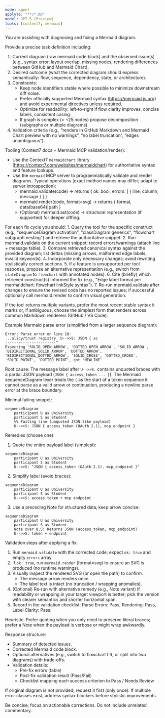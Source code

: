 ```yaml
---
mode: agent
applyTo: "**/*.md"
model: GPT-5 (Preview)
tools: [context7, mermaid]
---
```

You are assisting with diagnosing and fixing a Mermaid diagram.

Provide a precise task definition including:

1. Current diagram (raw mermaid code block) and the observed issue(s) (e.g., syntax error, layout overlap, missing nodes, rendering differences between GitHub and Mermaid Chart).
2. Desired outcome (what the corrected diagram should express semantically: flow, sequence, dependency, state, or architecture).
3. Constraints:
	- Keep node identifiers stable where possible to minimize downstream diff noise.
	- Prefer officially supported Mermaid syntax (https://mermaid.js.org) and avoid experimental directives unless required.
	- Optimize for readability: left-to-right if flow clarity improves, concise labels, consistent casing.
	- If graph is complex (> ~25 nodes) propose decomposition (subgraphs or multiple diagrams).
4. Validation criteria (e.g., “renders in GitHub Markdown and Mermaid Chart preview with no warnings”, “no label truncation”, “edges unambiguous”).

Tooling (Context7 docs + Mermaid MCP validation/render):

- Use the Context7 `mermaidchart` library (https://context7.com/websites/mermaidchart) for authoritative syntax and feature lookups.
- Use the `mermaid` MCP server to programmatically validate and render diagrams. Typical operations (exact method names may differ; adapt to server introspection):
  - mermaid.validate(code) → returns { ok: bool, errors: [ { line, column, message } ] }
  - mermaid.render(code, format=svg) → returns { format, data(base64)|path }
  - (Optional) mermaid.ast(code) → structural representation (if supported) for deeper diffing.

For each fix cycle you should:
	1. Query the tool for the specific construct (e.g., "sequenceDiagram activation", "classDiagram generics", "flowchart subgraph nesting") and retrieve the authoritative snippet.
	2. Run mermaid.validate on the current snippet; record errors/warnings (attach line + message table).
	3. Compare retrieved canonical syntax against the provided diagram; list deltas (missing arrows, malformed edge labels, invalid keywords).
	4. Incorporate only necessary changes; avoid rewriting stylistically correct sections.
	5. If a feature is unsupported per tool response, propose an alternative representation (e.g., switch from `stateDiagram` to `flowchart` with annotated nodes).
	6. Cite (briefly) which retrieved construct(s) informed the fix (e.g., "Edge label format per mermaidchart: flowchart linkStyle syntax").
	7. Re-run mermaid.validate after changes to ensure the revised code has no reported issues; if successful optionally call mermaid.render to confirm visual generation.
  
If the tool returns multiple variants, prefer the most recent stable syntax it marks or, if ambiguous, choose the simplest form that renders across common Markdown renderers (GitHub / VS Code).

Example Mermaid parse error (simplified from a larger sequence diagram):

```
Error: Parse error on line 18:
...olicy/trust registry  U-->>S: JSON { ac
-----------------------^
Expecting 'SOLID_OPEN_ARROW', 'DOTTED_OPEN_ARROW', 'SOLID_ARROW', 'BIDIRECTIONAL_SOLID_ARROW', 'DOTTED_ARROW', 'BIDIRECTIONAL_DOTTED_ARROW', 'SOLID_CROSS', 'DOTTED_CROSS', 'SOLID_POINT', 'DOTTED_POINT', got 'NEWLINE'
```

Root cause: The message label after `U-->>S:` contains unquoted braces with a partial JSON payload (`JSON { access_token ... }`). The Mermaid sequenceDiagram lexer treats the `{` as the start of a token sequence it cannot parse as a valid arrow or continuation, producing a newline parse error at the brace boundary.

Minimal failing snippet:

```mermaid
sequenceDiagram
	participant U as University
	participant S as Student
	%% Failing line (unquoted JSON-like payload)
	U-->>S: JSON { access_token (OAuth 2.1), mcp_endpoint }
```

Remedies (choose one):
1. Quote the entire payload label (simplest):
```mermaid
sequenceDiagram
	participant U as University
	participant S as Student
	U-->>S: "JSON { access_token (OAuth 2.1), mcp_endpoint }"
```
2. Simplify label (avoid braces):
```mermaid
sequenceDiagram
	participant U as University
	participant S as Student
	U-->>S: access token + mcp endpoint
```
3. Use a preceding Note for structured data, keep arrow concise:
```mermaid
sequenceDiagram
	participant U as University
	participant S as Student
	Note over U,S: Returns JSON (access_token, mcp_endpoint)
	U-->>S: token + endpoint
```

Validation steps after applying a fix:
1. Run `mermaid.validate` with the corrected code; expect `ok: true` and empty `errors` array.
2. If `ok: true`, run `mermaid.render` (format=svg) to ensure an SVG is produced (no runtime warnings).
3. Visually inspect the rendered SVG (or open the path) to confirm:
	 - The message arrow renders once.
	 - The label text is intact (no truncation / wrapping anomalies).
4. (Optional) Re-run with alternative remedy (e.g., Note variant) if readability or wrapping in your target viewport is better; pick the version with clearer semantics and shorter horizontal span.
5. Record in the validation checklist: Parse Errors: Pass, Rendering: Pass, Label Clarity: Pass.

Heuristic: Prefer quoting when you only need to preserve literal braces; prefer a Note when the payload is verbose or might wrap awkwardly.

Response structure:

- Summary of detected issues.
- Corrected Mermaid code block.
- Optional alternatives (e.g., switch to flowchart LR, or split into two diagrams) with trade‑offs.
- Validation details:
	- Pre-fix errors (table)
	- Post-fix validation result (Pass/Fail)
	- Checklist mapping each success criterion to Pass / Needs Review

If original diagram is not provided, request it first (only once). If multiple error classes exist, address syntax blockers before stylistic improvements.

Be concise; focus on actionable corrections. Do not include unrelated commentary.
